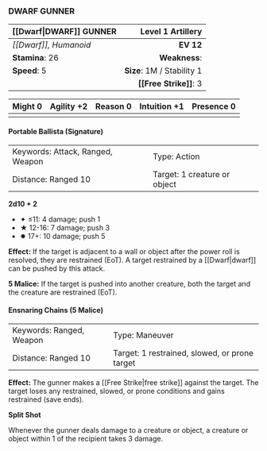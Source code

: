 ### DWARF GUNNER

| [[Dwarf\|DWARF]] GUNNER |      **Level 1 Artillery** |
| :---------------------- | -------------------------: |
| *[[Dwarf]], Humanoid*   |                  **EV 12** |
| **Stamina**: 26         |              **Weakness**: |
| **Speed**: 5            | **Size**: 1M / Stability 1 |
|                         |     **[[Free Strike]]**: 3 |

| **Might** 0 | **Agility** +2 | **Reason** 0 | **Intuition** +1 | **Presence** 0 |
| ----------- | -------------- | ------------ | ---------------- | -------------- |
|             |                |              |                  |                |

#### Portable Ballista (Signature)

|                                  |                              |
| :------------------------------- | :--------------------------- |
| Keywords: Attack, Ranged, Weapon | Type: Action                 |
| Distance: Ranged 10              | Target: 1 creature or object |

**2d10 + 2**

- ✦ ≤11: 4 damage; push 1
- ★ 12-16: 7 damage; push 3
- ✸ 17+: 10 damage; push 5

**Effect:** If the target is adjacent to a wall or object after the power roll is resolved, they are restrained (EoT). A target restrained by a [[Dwarf|dwarf]] can be pushed by this attack.

**5 Malice:** If the target is pushed into another creature, both the target and the creature are restrained (EoT).

#### Ensnaring Chains (5 Malice)

|                          |                                               |
| :----------------------- | :-------------------------------------------- |
| Keywords: Ranged, Weapon | Type: Maneuver                                |
| Distance: Ranged 10      | Target: 1 restrained, slowed, or prone target |

**Effect:** The gunner makes a [[Free Strike|free strike]] against the target. The target loses any restrained, slowed, or prone conditions and gains restrained (save ends).

**Split Shot**

Whenever the gunner deals damage to a creature or object, a creature or object within 1 of the recipient takes 3 damage.
